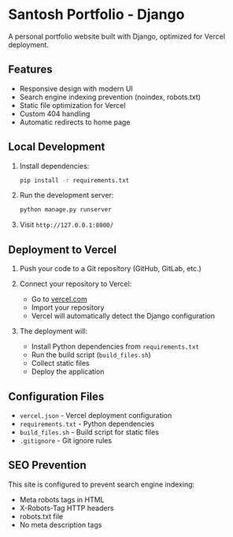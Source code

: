 # Santosh Portfolio - Django

A personal portfolio website built with Django, optimized for Vercel deployment.

## Features

- Responsive design with modern UI
- Search engine indexing prevention (noindex, robots.txt)
- Static file optimization for Vercel
- Custom 404 handling
- Automatic redirects to home page

## Local Development

1. Install dependencies:
   ```bash
   pip install -r requirements.txt
   ```

2. Run the development server:
   ```bash
   python manage.py runserver
   ```

3. Visit `http://127.0.0.1:8000/`

## Deployment to Vercel

1. Push your code to a Git repository (GitHub, GitLab, etc.)

2. Connect your repository to Vercel:
   - Go to [vercel.com](https://vercel.com)
   - Import your repository
   - Vercel will automatically detect the Django configuration

3. The deployment will:
   - Install Python dependencies from `requirements.txt`
   - Run the build script (`build_files.sh`)
   - Collect static files
   - Deploy the application

## Configuration Files

- `vercel.json` - Vercel deployment configuration
- `requirements.txt` - Python dependencies
- `build_files.sh` - Build script for static files
- `.gitignore` - Git ignore rules

## SEO Prevention

This site is configured to prevent search engine indexing:
- Meta robots tags in HTML
- X-Robots-Tag HTTP headers
- robots.txt file
- No meta description tags

